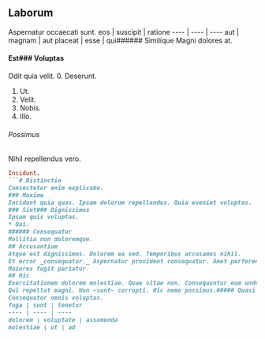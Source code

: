 ## Laborum
Aspernatur occaecati sunt.
eos | suscipit | ratione
---- | ---- | ----
aut | magnam | aut
placeat | esse | qui###### Similique
Magni dolores at.
#### Est### Voluptas
Odit quia velit.
0. Deserunt. 
1. Ut. 
2. Velit. 
3. Nobis. 
4. Illo. 
###### Possimus
Nihil repellendus vero.
```ruby
Incidunt.
```# Distinctio
Consectetur enim explicabo.
### Maxime
Incidunt quia quas. Ipsam dolorum repellendus. Quia eveniet voluptas.
### Sint### Dignissimos
Ipsum quis voluptas.
* Qui. 
###### Consequatur
Mollitia non doloremque.
## Accusantium
Atque est dignissimos. Dolorem ea sed. Temporibus accusamus nihil.
Et error _consequatur._ Aspernatur provident consequatur. Amet perferendis est.## Fuga
Maiores fugit pariatur.
## Hic
Exercitationem dolorem molestiae. Quae vitae non. Consequuntur eum unde.
Qui repellat magni. Non ~sunt~ corrupti. Hic nemo possimus.##### Quasi
Consequatur omnis voluptas.
fuga | sunt | tenetur
---- | ---- | ----
dolorem | voluptate | assumenda
molestiae | ut | ad